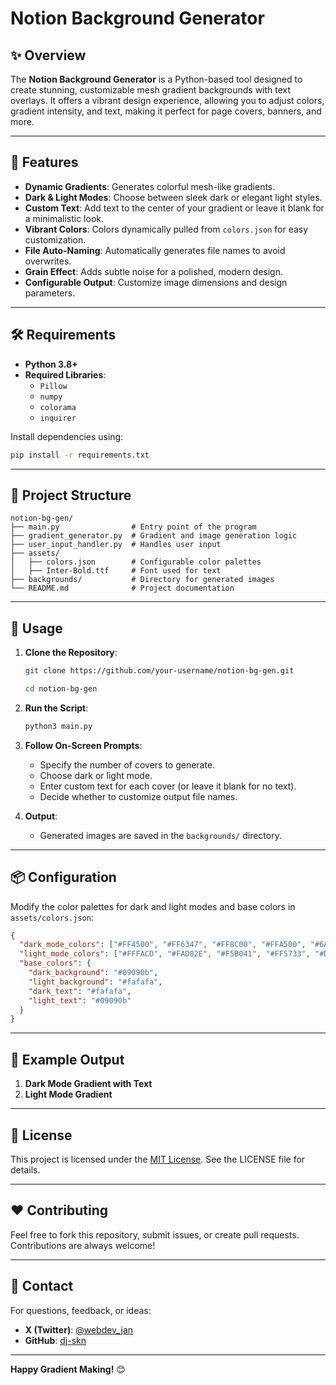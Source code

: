 # Notion Background Generator

## ✨ Overview

The **Notion Background Generator** is a Python-based tool designed to create stunning, customizable mesh gradient backgrounds with text overlays. It offers a vibrant design experience, allowing you to adjust colors, gradient intensity, and text, making it perfect for page covers, banners, and more.

---

## 🚀 Features

- **Dynamic Gradients**: Generates colorful mesh-like gradients.
- **Dark & Light Modes**: Choose between sleek dark or elegant light styles.
- **Custom Text**: Add text to the center of your gradient or leave it blank for a minimalistic look.
- **Vibrant Colors**: Colors dynamically pulled from `colors.json` for easy customization.
- **File Auto-Naming**: Automatically generates file names to avoid overwrites.
- **Grain Effect**: Adds subtle noise for a polished, modern design.
- **Configurable Output**: Customize image dimensions and design parameters.

---

## 🛠️ Requirements

- **Python 3.8+**
- **Required Libraries**:
  - `Pillow`
  - `numpy`
  - `colorama`
  - `inquirer`

Install dependencies using:

```bash
pip install -r requirements.txt
```

---

## 📂 Project Structure

```
notion-bg-gen/
├── main.py                # Entry point of the program
├── gradient_generator.py  # Gradient and image generation logic
├── user_input_handler.py  # Handles user input
├── assets/
│   ├── colors.json        # Configurable color palettes
│   ├── Inter-Bold.ttf     # Font used for text
├── backgrounds/           # Directory for generated images
└── README.md              # Project documentation
```

---

## 🎨 Usage

1. **Clone the Repository**:

   ```bash
   git clone https://github.com/your-username/notion-bg-gen.git
   ```

   ```bash
   cd notion-bg-gen
   ```

2. **Run the Script**:

   ```bash
   python3 main.py
   ```

3. **Follow On-Screen Prompts**:

   - Specify the number of covers to generate.
   - Choose dark or light mode.
   - Enter custom text for each cover (or leave it blank for no text).
   - Decide whether to customize output file names.

4. **Output**:
   - Generated images are saved in the `backgrounds/` directory.

---

## 📦 Configuration

Modify the color palettes for dark and light modes and base colors in `assets/colors.json`:

```json
{
  "dark_mode_colors": ["#FF4500", "#FF6347", "#FF8C00", "#FFA500", "#6A5ACD"],
  "light_mode_colors": ["#FFFACD", "#FAD02E", "#F5B041", "#FF5733", "#DAF7A6"],
  "base_colors": {
    "dark_background": "#09090b",
    "light_background": "#fafafa",
    "dark_text": "#fafafa",
    "light_text": "#09090b"
  }
}
```

---

## 🌟 Example Output

1. **Dark Mode Gradient with Text**
2. **Light Mode Gradient**

---

## 📖 License

This project is licensed under the [MIT License](LICENSE). See the LICENSE file for details.

---

## ❤️ Contributing

Feel free to fork this repository, submit issues, or create pull requests. Contributions are always welcome!

---

## 📧 Contact

For questions, feedback, or ideas:

- **X (Twitter)**: [@webdev_jan](https://x.com/webdev_jan)
- **GitHub**: [dj-skn](https://github.com/dj-skn)

---

**Happy Gradient Making!** 😊
